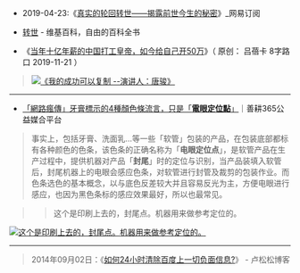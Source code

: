-  2019-04-23:《[真实的轮回转世——揭露前世今生的秘密](https://www.163.com/dy/article/EDC8S1ME0515E67B.html)》_网易订阅

-  [转世](https://zh.wikipedia.org/wiki/%E8%BD%89%E4%B8%96) - 维基百科，自由的百科全书


- 《[当年十亿年薪的中国打工皇帝，如今给自己开50万](https://mp.weixin.qq.com/s/NKwoRihK4cz1mUoUOhBLSw)》（  原创： 吕蓓卡 8字路口 2019-11-21  ） 
> <p><a href="http://www.wibibi.com"><img src="https://mmbiz.qpic.cn/mmbiz_jpg/0blrkspUXG7oezJ1l9IafcVmP5y5DLoytNibPR14HagNk7xibBZ1Cwic5VibAg6YnyTPCQQIC2HNSZsEics9xiahpAag/640?wx_fmt=jpeg&tp=webp&wxfrom=5&wx_lazy=1&wx_co=1" border="0" alt="《我的成功可以复制 --演讲人：唐骏》" title="《当年十亿年薪的中国打工皇帝，如今给自己开50万》（  原创： 吕蓓卡 8字路口 2019-11-21  ） "></a></p>

-----------------------------------------------------------------------------------------

- [「網路瘋傳」牙膏標示的4種顏色條流言，只是「**電眼定位點**」](https://harvest365.org/posts/1311)｜善耕365公益媒合平台

> 事实上，包括牙膏、洗面乳…等一些「软管」包装的产品，在包装底部都标有各种颜色的色条，该色条的正确名称为「**电眼定位点**」，是软管产品在生产过程中，提供机器对产品「**封尾**」时的定位与识别，当产品装填入软管后，封尾机器上的电眼会感应色条，对软管进行封管及裁剪的包装作业。而色条选色的基本概念，以与底色反差较大并且容易反光为主，方便电眼进行感应，也因为黑色条标的感应效果最好，所以也最常见。

>> 这个是印刷上去的，封尾点。机器用来做参考定位的。
<p>
<a href="https://harvest365.org/posts/1311">
<img src="https://harvest365.org/uploads/2015/04/211507425060.jpg" border="0" alt="这个是印刷上去的，封尾点。机器用来做参考定位的。" 
title="这个是印刷上去的，封尾点。机器用来做参考定位的。"></a>
</p>

---------------------------------------------------------------------------------

> 2014年09月02日：《[如何24小时清除百度上一切负面信息?](https://lusongsong.com/reed/1150.html)》 - 卢松松博客  
